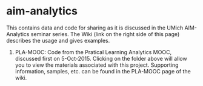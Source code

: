 # aim-analytics
This contains data and code for sharing as it is discussed in the UMich AIM-Analytics seminar series. The Wiki (link on the right side of this page) describes the usage and gives examples.

1) PLA-MOOC: Code from the Pratical Learning Analytics MOOC, discussed first on 5-Oct-2015. Clicking on the folder above will allow you to view the materials associated with this project. Supporting information, samples, etc. can be found in the PLA-MOOC page of the wiki.
